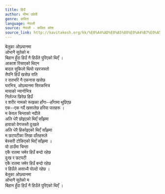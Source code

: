 ```yaml
---
title: हिउँ
author: भीष्म उप्रेती
genre: कविता
language: नेपाली
source: नेपाली - कविता कोश
source_link: http://kavitakosh.org/kk/%E0%A4%AD%E0%A5%80%E0%A4%B7%E0%A5%8D%E0%A4%AE_%E0%A4%89%E0%A4%AA%E0%A5%8D%E0%A4%B0%E0%A5%87%E0%A4%A4%E0%A5%80
---
```


बेलुका ओछ्यानमा  
ओभानै सुतेको म  
बिहान हुँदा हिउँ नै हिउँले पुरिएको थिएँ ।  
आकाश रिसाएको थिएन  
बादल सुकिलो थियो रहरजस्तो  
तैपनि हिउँ खसेछ राति  
र रातभरि नै एकनास खसेछ  
घरभित्र, ओछ्यानमा सिरकभित्र  
मायाको न्यानोभित्र  
निर्लज्ज छिरेछ हिउँ  
र शरीर नामको रूखका हाँगा--हाँगामा थुप्रिएछ  
एक--एक गर्दै खसालेछ हरिया पातहरू ।  
म केवल चिन्ताको नदीले  
अलि धेरै छोइएको थिएँ साँझमा  
हावाको वेगजस्तै दुःखले  
अलि धेरै हिर्काइएको थिएँ साँझमा  
म छटपटीका तिखा दाँतहरूले  
बेस्सरी टोकिएको थिएँ साँझमा ।  
यो ठाउँमा चिन्ता  
एकै रातमा जमेर हिउँ बन्दो रहेछ  
दुःख र छटपटी  
एकै रातमा जमेर हिउँ बन्दो रहेछ  
र हिउँले असाध्यै पोल्दो रहेछ ।  
बेलुका ओछ्यानमा  
ओभानै सुतेको म  
बिहान हुँदा हिउँ नै हिउँले पुरिएको थिएँ ।

